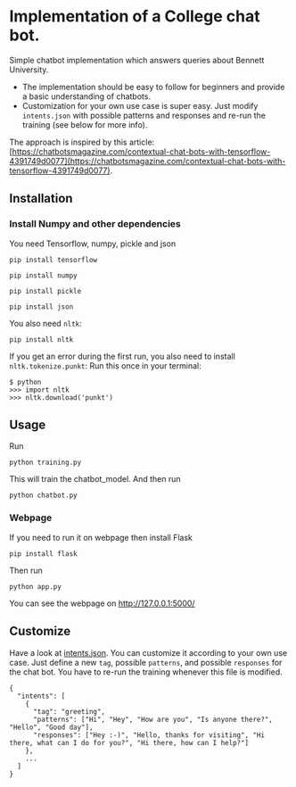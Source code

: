 # Implementation of a College chat bot.  
Simple chatbot implementation which answers queries about Bennett University. 

- The implementation should be easy to follow for beginners and provide a basic understanding of chatbots.
- Customization for your own use case is super easy. Just modify `intents.json` with possible patterns and responses and re-run the training (see below for more info).

The approach is inspired by this article: [https://chatbotsmagazine.com/contextual-chat-bots-with-tensorflow-4391749d0077](https://chatbotsmagazine.com/contextual-chat-bots-with-tensorflow-4391749d0077).


## Installation


### Install Numpy and other dependencies
You need Tensorflow, numpy, pickle and json
 ```console
pip install tensorflow
 ```

 ```console
pip install numpy
 ```

  ```console
pip install pickle
 ```
  ```console
pip install json
 ```

You also need `nltk`:
 ```console
pip install nltk
 ```

If you get an error during the first run, you also need to install `nltk.tokenize.punkt`:
Run this once in your terminal:
 ```console
$ python
>>> import nltk
>>> nltk.download('punkt')
```

## Usage
Run
```console
python training.py
```
This will train the chatbot_model. And then run
```console
python chatbot.py
```

### Webpage
If you need to run it on webpage then install Flask
 ```console
pip install flask
 ```
Then run
 ```console
python app.py
 ``` 
You can see the webpage on http://127.0.0.1:5000/ 

## Customize
Have a look at [intents.json](intents.json). You can customize it according to your own use case. Just define a new `tag`, possible `patterns`, and possible `responses` for the chat bot. You have to re-run the training whenever this file is modified.
```console
{
  "intents": [
    {
      "tag": "greeting",
      "patterns": ["Hi", "Hey", "How are you", "Is anyone there?", "Hello", "Good day"],
      "responses": ["Hey :-)", "Hello, thanks for visiting", "Hi there, what can I do for you?", "Hi there, how can I help?"]
    },
    ...
  ]
}
```

